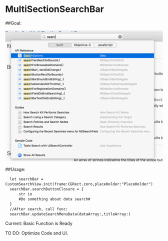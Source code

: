 # MultiSectionSearchBar

##Goal:

 ![image](xcode.png)

 ##Usage:

      let searchBar = CustomSearchView.init(frame:CGRect.zero,placeHolder:"PlaceHolder")
      searchBar.searchButtonClosure = {
          str in 
          #Do something about data search#
      }
      //After search, call func:
      searchBar.updateSearchMenuData(dataArray:,titleArray:)
 
 Current:
 Basic Function is Ready
 
 TO DO:
 Optimize Code and UI.
